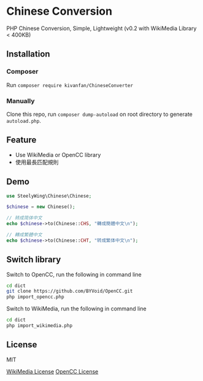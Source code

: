# Chinese Conversion
PHP Chinese Conversion, Simple, Lightweight (v0.2 with WikiMedia Library < 400KB)

## Installation
### Composer
Run `composer require kivanfan/ChineseConverter`

### Manually
Clone this repo, run `composer dump-autoload` on root directory to 
generate `autoload.php`.

## Feature
- Use WikiMedia or OpenCC library
- 使用最長匹配規則

## Demo
```php
use SteelyWing\Chinese\Chinese;

$chinese = new Chinese();

// 转成简体中文
echo $chinese->to(Chinese::CHS, "轉成簡體中文\n");

// 轉成繁體中文
echo $chinese->to(Chinese::CHT, "转成繁体中文\n");
```

## Switch library
Switch to OpenCC, run the following in command line
```sh
cd dict
git clone https://github.com/BYVoid/OpenCC.git
php import_opencc.php
```

Switch to WikiMedia, run the following in command line
```sh
cd dict
php import_wikimedia.php
```

## License
MIT

[WikiMedia License](https://github.com/wikimedia/mediawiki/blob/master/COPYING)
[OpenCC License](https://github.com/BYVoid/OpenCC/blob/master/LICENSE)
